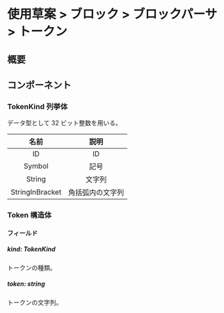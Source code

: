 # 使用草案 > ブロック > ブロックパーサ > トークン

## 概要

## コンポーネント

### TokenKind 列挙体

データ型として 32 ビット整数を用いる。

|名前|説明|
|:-:|:-:|
|ID|ID|
|Symbol|記号|
|String|文字列|
|StringInBracket|角括弧内の文字列|

### Token 構造体

#### フィールド

##### kind: TokenKind

トークンの種類。

##### token: string

トークンの文字列。
